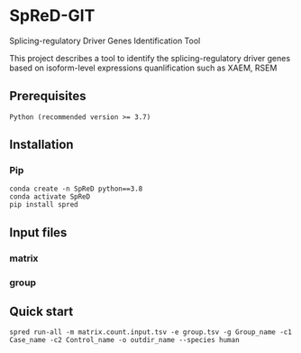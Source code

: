 # SpReD-GIT 
Splicing-regulatory Driver Genes Identification Tool

This project describes a tool to identify the splicing-regulatory driver genes based on isoform-level expressions quanlification such as XAEM, RSEM

## Prerequisites
```
Python (recommended version >= 3.7)
```

## Installation

### Pip 
```
conda create -n SpReD python==3.8
conda activate SpReD
pip install spred
```


## Input files
### matrix

### group


## Quick start
```
spred run-all -m matrix.count.input.tsv -e group.tsv -g Group_name -c1 Case_name -c2 Control_name -o outdir_name --species human
```

